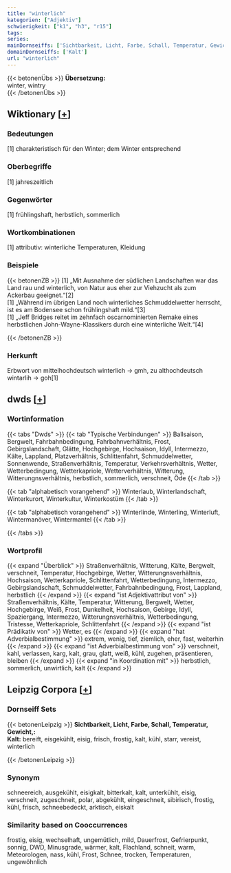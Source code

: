 ```yaml
---
title: "winterlich"
kategorien: ["Adjektiv"]
schwierigkeit: ["k1", "h3", "r15"]
tags:
series:
mainDornseiffs: ['Sichtbarkeit, Licht, Farbe, Schall, Temperatur, Gewicht,']
domainDornseiffs: ['Kalt']
url: "winterlich"
---
```


{{< betonenÜbs >}}
**Übersetzung:**  
winter, wintry  
{{< /betonenÜbs >}}

## Wiktionary [[+](https://de.wiktionary.org/wiki/winterlich)]

### Bedeutungen
[1] charakteristisch für den Winter; dem Winter entsprechend  

### Oberbegriffe
[1] jahreszeitlich  

### Gegenwörter
[1] frühlingshaft, herbstlich, sommerlich  

### Wortkombinationen
[1] attributiv: winterliche Temperaturen, Kleidung  

### Beispiele
{{< betonenZB >}}
[1] „Mit Ausnahme der südlichen Landschaften war das Land rau und winterlich, von Natur aus eher zur Viehzucht als zum Ackerbau geeignet.“[2]  
[1] „Während im übrigen Land noch winterliches Schmuddelwetter herrscht, ist es am Bodensee schon frühlingshaft mild.“[3]  
[1] „Jeff Bridges reitet im zehnfach oscarnominierten Remake eines herbstlichen John-Wayne-Klassikers durch eine winterliche Welt.“[4]  

{{< /betonenZB >}}
### Herkunft
Erbwort von mittelhochdeutsch winterlich → gmh, zu althochdeutsch wintarlih → goh[1]  



## dwds [[+](https://www.dwds.de/wb/winterlich)]

### Wortinformation
{{< tabs "Dwds" >}}
{{< tab "Typische Verbindungen" >}}
Ballsaison, Bergwelt, Fahrbahnbedingung, Fahrbahnverhältnis, Frost, Gebirgslandschaft, Glätte, Hochgebirge, Hochsaison, Idyll, Intermezzo, Kälte, Lappland, Platzverhältnis, Schlittenfahrt, Schmuddelwetter, Sonnenwende, Straßenverhältnis, Temperatur, Verkehrsverhältnis, Wetter, Wetterbedingung, Wetterkapriole, Wetterverhältnis, Witterung, Witterungnsverhältnis, herbstlich, sommerlich, verschneit, Öde
{{< /tab >}}

{{< tab "alphabetisch vorangehend" >}}
Winterlaub, Winterlandschaft, Winterkurort, Winterkultur, Winterkostüm
{{< /tab >}}

{{< tab "alphabetisch vorangehend" >}}
Winterlinde, Winterling, Winterluft, Wintermanöver, Wintermantel
{{< /tab >}}

{{< /tabs >}}

### Wortprofil
{{< expand "Überblick" >}} Straßenverhältnis, Witterung, Kälte, Bergwelt, verschneit, Temperatur, Hochgebirge, Wetter, Witterungnsverhältnis, Hochsaison, Wetterkapriole, Schlittenfahrt, Wetterbedingung, Intermezzo, Gebirgslandschaft, Schmuddelwetter, Fahrbahnbedingung, Frost, Lappland, herbstlich {{< /expand >}}
{{< expand "ist Adjektivattribut von" >}} Straßenverhältnis, Kälte, Temperatur, Witterung, Bergwelt, Wetter, Hochgebirge, Weiß, Frost, Dunkelheit, Hochsaison, Gebirge, Idyll, Spaziergang, Intermezzo, Witterungnsverhältnis, Wetterbedingung, Tristesse, Wetterkapriole, Schlittenfahrt {{< /expand >}}
{{< expand "ist Prädikativ von" >}} Wetter, es {{< /expand >}}
{{< expand "hat Adverbialbestimmung" >}} extrem, wenig, tief, ziemlich, eher, fast, weiterhin {{< /expand >}}
{{< expand "ist Adverbialbestimmung von" >}} verschneit, kahl, verlassen, karg, kalt, grau, glatt, weiß, kühl, zugehen, präsentieren, bleiben {{< /expand >}}
{{< expand "in Koordination mit" >}} herbstlich, sommerlich, unwirtlich, kalt {{< /expand >}}

## Leipzig Corpora [[+](https://corpora.uni-leipzig.de/en/res?word=winterlich&corpusId=deu_newscrawl-public_2018)]

### Dornseiff Sets
{{< betonenLeipzig >}}
**Sichtbarkeit, Licht, Farbe, Schall, Temperatur, Gewicht,:**  
**Kalt:** bereift, eisgekühlt, eisig, frisch, frostig, kalt, kühl, starr, vereist, winterlich  

{{< /betonenLeipzig >}}

### Synonym
schneereich, ausgekühlt, eisigkalt, bitterkalt, kalt, unterkühlt, eisig, verschneit, zugeschneit, polar, abgekühlt, eingeschneit, sibirisch, frostig, kühl, frisch, schneebedeckt, arktisch, eiskalt


### Similarity based on Cooccurrences
frostig, eisig, wechselhaft, ungemütlich, mild, Dauerfrost, Gefrierpunkt, sonnig, DWD, Minusgrade, wärmer, kalt, Flachland, schneit, warm, Meteorologen, nass, kühl, Frost, Schnee, trocken, Temperaturen, ungewöhnlich

